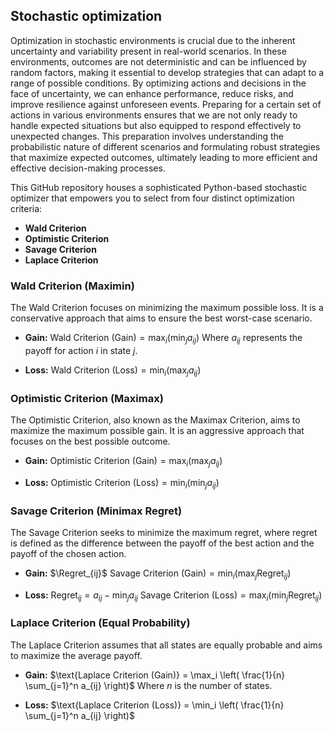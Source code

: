 ## Stochastic optimization
Optimization in stochastic environments is crucial due to the inherent uncertainty and variability present in real-world scenarios. In these environments, outcomes are not deterministic and can be influenced by random factors, making it essential to develop strategies that can adapt to a range of possible conditions. By optimizing actions and decisions in the face of uncertainty, we can enhance performance, reduce risks, and improve resilience against unforeseen events. Preparing for a certain set of actions in various environments ensures that we are not only ready to handle expected situations but also equipped to respond effectively to unexpected changes. This preparation involves understanding the probabilistic nature of different scenarios and formulating robust strategies that maximize expected outcomes, ultimately leading to more efficient and effective decision-making processes.

This GitHub repository houses a sophisticated Python-based stochastic optimizer that empowers you to select from four distinct optimization criteria:

- **Wald Criterion**
- **Optimistic Criterion**
- **Savage Criterion**
- **Laplace Criterion**

### Wald Criterion (Maximin)

The Wald Criterion focuses on minimizing the maximum possible loss. It is a conservative approach that aims to ensure the best worst-case scenario.

- **Gain:**
  $\text{Wald Criterion (Gain)} = \max_i \left( \min_j a_{ij} \right)$
  Where $a_{ij}$ represents the payoff for action $i$ in state $j$.

- **Loss:**
  $\text{Wald Criterion (Loss)} = \min_i \left( \max_j a_{ij} \right)$

### Optimistic Criterion (Maximax)

The Optimistic Criterion, also known as the Maximax Criterion, aims to maximize the maximum possible gain. It is an aggressive approach that focuses on the best possible outcome.

- **Gain:**
  $\text{Optimistic Criterion (Gain)} = \max_i \left( \max_j a_{ij} \right)$

- **Loss:**
  $\text{Optimistic Criterion (Loss)} = \min_i \left( \min_j a_{ij} \right)$

### Savage Criterion (Minimax Regret)

The Savage Criterion seeks to minimize the maximum regret, where regret is defined as the difference between the payoff of the best action and the payoff of the chosen action.

- **Gain:**
  $\Regret_{ij}$
  $\text{Savage Criterion (Gain)} = \min_i \left( \max_j \text{Regret}_{ij} \right)$

- **Loss:**
  $\text{Regret}_{ij} = a_{ij} - \min_j a_{ij}$
  $\text{Savage Criterion (Loss)} = \max_i \left( \min_j \text{Regret}_{ij} \right)$

### Laplace Criterion (Equal Probability)

The Laplace Criterion assumes that all states are equally probable and aims to maximize the average payoff.

- **Gain:**
  $\text{Laplace Criterion (Gain)} = \max_i \left( \frac{1}{n} \sum_{j=1}^n a_{ij} \right)$
  Where $n$ is the number of states.

- **Loss:**
  $\text{Laplace Criterion (Loss)} = \min_i \left( \frac{1}{n} \sum_{j=1}^n a_{ij} \right)$


